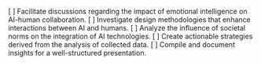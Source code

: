 [ ] Facilitate discussions regarding the impact of emotional intelligence on AI-human collaboration.
[ ] Investigate design methodologies that enhance interactions between AI and humans.
[ ] Analyze the influence of societal norms on the integration of AI technologies.
[ ] Create actionable strategies derived from the analysis of collected data.
[ ] Compile and document insights for a well-structured presentation.